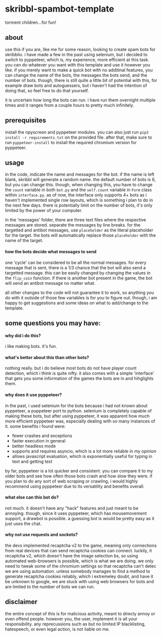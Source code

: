 # skribbl-spambot-template
torment children...for fun!
## about
use this if you are, like me for some reason, looking to create spam bots for skribblio. i have made a few in the past using selenium, but i decided to switch to pyppeteer, which is, my experience, more efficient at this task. you can do whatever you want with this template and use it however you like. if you merely want to make a quick bot with no additinal features, you can change the name of the bots, the messages the bots send, and the number of bots. though, there is still quite a little bit of potential with this, for example draw bots and autoguessers, but i haven't had the intention of doing that, so feel free to do that yourself.

it is uncertain how long the bots can run. i have run them overnight multiple times and it ranges from a couple hours to pretty much infinitely. 

## prerequisites
install the npyscreen and pyppeteer modules. you can also just run `pip3 install -r requirements.txt` on the provided file. after that, make sure to run `pyppeteer-install` to install the required chromium version for pyppeteer. 

## usage
in the code, indicate the name and messages for the bot. if the name is left blank, skribbl will generate a random name. the default number of bots is 6, but you can change this. though, when changing this, you have to change the `count` variable in both `bot.py` and the `self.count` variable in `Form` class within `interface.py`. as of now, the interface only supports 4+ bots as i haven't implemented single row layouts, which is something i plan to do in the next few days. there is potentially limit on the number of bots, it's only limited by the power of your computer. 

in the 'messages' folder, there are three text files where the respective messages are stored. separate the messages by line breaks. for the targetted and antibot messages, use `placeholder` as the literal placeholder for the target. the bots will automatically replace those `placeholder` with the name of the target. 
#### how the bots decide what messages to send
one 'cycle' can be considered to be all the normal messages. for every message that is sent, there is a 1/3 chance that the bot will also send a targetted message. this can be easily changed by changing the values in the `flip_coin` function. if there is another bot present in the game, the bot will send an antibot message no matter what. 

all other changes to the code will not guarantee it to work, so anything you do with it outside of those few variables is for you to figure out. though, i am happy to get suggestions and some ideas on what to add/change to the template.

## some questions you may have:
#### why did i do this?
i like making bots. it's fun.
#### what's better about this than other bots?
nothing really.  but i do believe most bots do not have player count detection, which i think is quite nifty. it also comes with a simple 'interface' that gets you some information of the games the bots are in and hihglights them.
#### why does it use pyppeteer?
in the past, i used selenium for the bots because i had not known about pyppeteer, a puppeteer port to python. selenium is completely capable of making these bots, but after using pyppeteer, it was apparent how much more efficient pyppeteer was, especially dealing with so many instances of it. some benefits i found were:
- fewer crashes and exceptions
- faster execution in general
- better headless mode
- supports and requires asyncio, which is a lot more reliable in my opinion
- allows javascript evaluation, which is exponentially useful for typing in text and getting text

by far, pyppeteer is a lot quicker and consistent. you can compare it to my older bots and see how often those bots crash and how slow they were. if you plan to do any sort of web scraping or crawling, i would highly recommend using pyppeteer due to its versatility and benefits overall.
#### what else can this bot do?
not much. it doesn't have any "hack" features and just meant to be annoying. though, since it uses pyppeteer, which has mousemovement support, a drawbot is possible. a guessing bot is would be pretty easy as it just uses the chat.
#### why not use requests and sockets?
the devs implemented recaptcha v2 to the game, meaning only connections from real devices that can send recaptcha cookies can connect. luckily, it recaptcha v2, which doesn't have the image selection bs, so using automated web-browsers is possible, which is what we are doing. we only need to tweak some of the chromium settings so that recaptcha can't detec we are using automation. unless somebody manages to find a method to generate recaptcha cookies reliably, which i extremeley doubt, and have it be unknown to google, we are stuck with using web browsers for bots and are limited to the number of bots we can run.

## disclaimer
the entire concept of this is for malicious activity, meant to direcly annoy or even offend people. however you, the user, implement it is all your responsibility. any reprecussions such as but no limited IP blacklisting, hatespeech, or even legal action, is not liable on me. 
